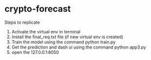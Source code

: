 # crypto-forecast
Steps to replicate

1. Activate the virtual env in terminal
2. Install the final_req.txt file (if new virtual env is created)
3. Train the model using the command python train.py
4. Get the prediction and dash ui using the command python app3.py
5. open the 127.0.0.1:8050